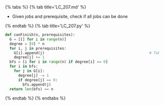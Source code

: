 {% tabs %}
{% tab title='LC_207.md' %}

* Given jobs and prerequisite, check if all jobs can be done

{% endtab %}
{% tab title='LC_207.py' %}

```py
def canFinish(n, prerequisites):
  G = [[] for i in range(n)]
  degree = [0] * n
  for i, j in prerequisites:
    G[i].append(j)                                                # Take i before j
    degree[j] += 1
  bfs = [i for i in range(n) if degree[i] == 0]
  for i in bfs:
    for j in G[i]:
      degree[j] -= 1
      if degree[j] == 0:
        bfs.append(j)
  return len(bfs) == n
```

{% endtab %}
{% endtabs %}